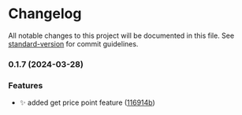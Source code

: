 # Changelog

All notable changes to this project will be documented in this file. See [standard-version](https://github.com/conventional-changelog/standard-version) for commit guidelines.

### 0.1.7 (2024-03-28)


### Features

* :sparkles: added get price point feature ([116914b](https://github.com/Appcharge/appcharge-checkout-react-sdk/commit/116914ba0e54fc838164c128063e71349ed3b388))

